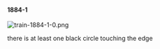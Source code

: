 #### 1884-1
![train-1884-1-0.png](https://github.com/lil-lab/nlvr/raw/master/nlvr/train/images/49/train-1884-1-0.png "train-1884-1-0.png")

there is at least one black circle touching the edge